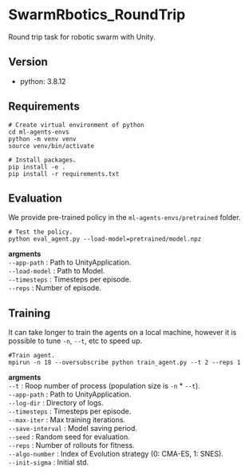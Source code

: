 # SwarmRbotics_RoundTrip
Round trip task for robotic swarm with Unity.

## Version
* python: 3.8.12

## Requirements
```shell
# Create virtual environment of python
cd ml-agents-envs
python -m venv venv
source venv/bin/activate

# Install packages.
pip install -e .
pip install -r requirements.txt
```

## Evaluation
We provide pre-trained policy in the `ml-agents-envs/pretrained` folder.
```shell
# Test the policy.
python eval_agent.py --load-model=pretrained/model.npz
```
**argments**  
`--app-path` : Path to UnityApplication.  
`--load-model` : Path to Model.  
`--timesteps` : Timesteps per episode.  
`--reps` : Number of episode.

## Training
It can take longer to train the agents on a local machine, however it is possible to tune `-n`, `--t`, etc to speed up.
```shell
#Train agent.
mpirun -n 18 --oversubscribe python train_agent.py --t 2 --reps 1
```
**argments**  
`--t` : Roop number of process (population size is `-n` * `--t`).  
`--app-path` : Path to UnityApplication.  
`--log-dir` : Directory of logs.  
`--timesteps` : Timesteps per episode.  
`--max-iter` : Max training iterations.  
`--save-interval` : Model saving period.  
`--seed` : Random seed for evaluation.  
`--reps` : Number of rollouts for fitness.  
`--algo-number` : Index of Evolution strategy (0: CMA-ES, 1: SNES).  
`--init-sigma` : Initial std.  

